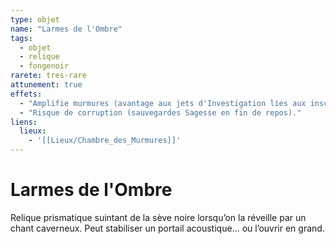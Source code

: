 ```yaml
---
type: objet
name: "Larmes de l'Ombre"
tags:
  - objet
  - relique
  - fongenoir
rarete: tres-rare
attunement: true
effets:
  - "Amplifie murmures (avantage aux jets d'Investigation lies aux inscriptions)."
  - "Risque de corruption (sauvegardes Sagesse en fin de repos)."
liens:
  lieux:
    - '[[Lieux/Chambre_des_Murmures]]'
---
```


# Larmes de l'Ombre

Relique prismatique suintant de la sève noire lorsqu’on la réveille par un chant caverneux. Peut stabiliser un portail acoustique… ou l’ouvrir en grand.
